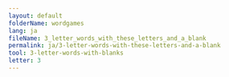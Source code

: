 ```yaml
---
layout: default
folderName: wordgames
lang: ja
fileName: 3_letter_words_with_these_letters_and_a_blank
permalink: ja/3-letter-words-with-these-letters-and-a-blank
tool: 3-letter-words-with-blanks
letter: 3
---
```

